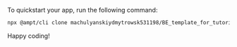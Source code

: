 To quickstart your app, run the following command: 

```bash
npx @ampt/cli clone machulyanskiydmytrowsk531198/BE_template_for_tutorials
```

Happy coding!